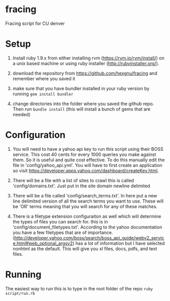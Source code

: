fracing
=======

Fracing script for CU denver


Setup
=======
1. Install ruby 1.9.x from either installing rvm (https://rvm.io/rvm/install/) on a unix based machine or using ruby installer (http://rubyinstaller.org/).

2. download the repository from https://github.com/hexgnu/fracing and remember where you saved it

3. make sure that you have bundler installed in your ruby version by running `gem install bundler`

4. change directories into the folder where you saved the github repo. Then run `bundle install` (this will install a bunch of gems that are needed)



Configuration
========

1. You will need to have a yahoo api key to run this script using their BOSS service.  This cost 40 cents for every 1000 queries you make against them.  So it is useful and quite cost effective. To do this manually edit the file in 'config/yahoo_api.yml'. You will have to first create an application so visit https://developer.apps.yahoo.com/dashboard/createKey.html.

2. There will be a file with a list of sites to crawl this is called 'config/domains.txt'. Just put in the site domain newline delimited

3. There will be a file called 'config/search_terms.txt'.  In here put a new line delimited version of all the search terms you want to use.  These will be 'OR' terms meaning that you will search for any of these matches.

4. There is a filetype extension configuraiton as well which will determine the types of files you can search for.  this is in 'config/document_filetypes.txt'.  According to the yahoo documentation you have a few filetypes that are of importance. (http://developer.yahoo.com/boss/search/boss_api_guide/webv2_service.html#web_optional_argsv2) has a lot of information but I have selected nonhtml as the default. This will give you xl files, docs, pdfs, and text files.

Running
========

The easiest way to run this is to type in the root folder of the repo `ruby script/run.rb`


